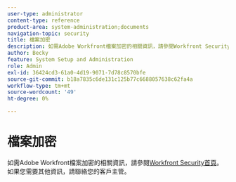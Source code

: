 ```yaml
---
user-type: administrator
content-type: reference
product-area: system-administration;documents
navigation-topic: security
title: 檔案加密
description: 如需Adobe Workfront檔案加密的相關資訊，請參閱Workfront Security首頁。 如果您需要其他資訊，請聯絡您的客戶主管。
author: Becky
feature: System Setup and Administration
role: Admin
exl-id: 36424cd3-61a0-4d19-9071-7d78c8570bfe
source-git-commit: b18a7835c6de131c125b77c6688057638c62fa4a
workflow-type: tm+mt
source-wordcount: '49'
ht-degree: 0%

---
```


# 檔案加密

如需Adobe Workfront檔案加密的相關資訊，請參閱[Workfront Security首頁](https://www.adobe.com/legal/terms/enterprise-licensing/workfront-legacy-terms.html)。 如果您需要其他資訊，請聯絡您的客戶主管。
